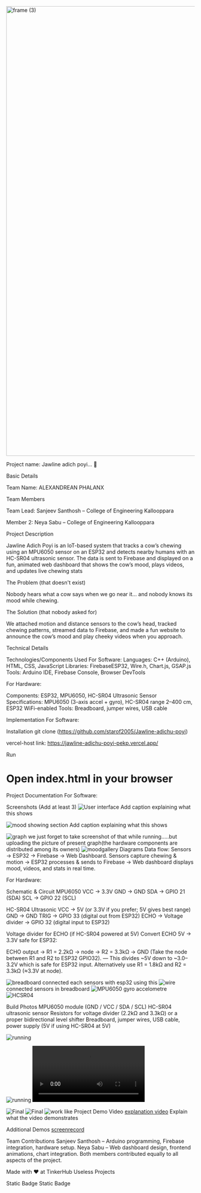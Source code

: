 <img width="3188" height="1202" alt="frame (3)" src="https://github.com/user-attachments/assets/517ad8e9-ad22-457d-9538-a9e62d137cd7" />

Project name: Jawline adich poyi... 🎯

Basic Details

Team Name: ALEXANDREAN PHALANX

Team Members

Team Lead: Sanjeev Santhosh – College of Engineering Kallooppara

Member 2: Neya Sabu – College of Engineering Kallooppara

Project Description

Jawline Adich Poyi is an IoT-based system that tracks a cow’s chewing using an MPU6050 sensor on an ESP32 and detects nearby humans with an HC-SR04 ultrasonic sensor. The data is sent to Firebase and displayed on a fun, animated web dashboard that shows the cow’s mood, plays videos, and updates live chewing stats

The Problem (that doesn't exist)

Nobody hears what a cow says when we go near it… and nobody knows its mood while chewing.

The Solution (that nobody asked for)

We attached motion and distance sensors to the cow’s head, tracked chewing patterns, streamed data to Firebase, and made a fun website to announce the cow’s mood and play cheeky videos when you approach.

Technical Details

Technologies/Components Used
For Software:
Languages: C++ (Arduino), HTML, CSS, JavaScript
Libraries: FirebaseESP32, Wire.h, Chart.js, GSAP.js
Tools: Arduino IDE, Firebase Console, Browser DevTools

For Hardware:

Components: ESP32, MPU6050, HC-SR04 Ultrasonic Sensor
Specifications: MPU6050 (3-axis accel + gyro), HC-SR04 range 2–400 cm, ESP32 WiFi-enabled
Tools: Breadboard, jumper wires, USB cable

Implementation
For Software:

Installation
git clone (https://github.com/starof2005/Jawline-adichu-poyi)

vercel-host link:  https://jawline-adichu-poyi-pekp.vercel.app/ 

Run
# Open index.html in your browser

Project Documentation
For Software:

Screenshots (Add at least 3)
![User interface](vids/front1.png) Add caption explaining what this shows

![mood showing section](vids/moodface1.png) Add caption explaining what this shows

![graph](vids/graphsection1.png) we just forget to take screenshot of that while running.....but uploading the picture of present graph(the hardware components are distributed among its owners)
![moodgallery](vids/moodgallery1.png)
Diagrams
Data flow: Sensors → ESP32 → Firebase → Web Dashboard.
Sensors capture chewing & motion → ESP32 processes & sends to Firebase → Web dashboard displays mood, videos, and stats in real time.

For Hardware:

Schematic & Circuit
MPU6050
VCC → 3.3V
GND → GND
SDA → GPIO 21 (SDA)
SCL → GPIO 22 (SCL)

HC-SR04 Ultrasonic
VCC → 5V (or 3.3V if you prefer; 5V gives best range)
GND → GND
TRIG → GPIO 33 (digital out from ESP32)
ECHO → Voltage divider → GPIO 32 (digital input to ESP32)

Voltage divider for ECHO (if HC-SR04 powered at 5V)
Convert ECHO 5V → 3.3V safe for ESP32:

ECHO output → R1 = 2.2kΩ → node → R2 = 3.3kΩ → GND
(Take the node between R1 and R2 to ESP32 GPIO32).
— This divides ~5V down to ~3.0–3.2V which is safe for ESP32 input.
Alternatively use R1 = 1.8kΩ and R2 = 3.3kΩ (≈3.3V at node).

![breadboard](vids/breadboard1.jpg) connected each sensors with esp32 using this
![wire](vids/wire1.jpg) connected sensors in breadboard
![MPU6050 gyro accelometre](vids/gyro1.jpg)
![HCSR04](vids/hc1.jpg)
 
Build Photos
MPU6050 module (GND / VCC / SDA / SCL)
HC-SR04 ultrasonic sensor
Resistors for voltage divider (2.2kΩ and 3.3kΩ) or a proper bidirectional level shifter
Breadboard, jumper wires, USB cable, power supply (5V if using HC-SR04 at 5V)

![running](vids/running1.jpg) 

![running](vids/runningg.jpg) 
![dialogue](vids/cowdialogue.mp4)

![Final](vids/finalproject11.jpg) 
![Final](vids/finalproject111.jpg)
![work like](https://www.google.com/url?sa=i&url=https%3A%2F%2Fwww.flipkart.com%2Fpedigone-cow-buffalo-mohri-mohra-strong-bhanwar-kadhi-halter-nylon-rope-cow-everyday-collar%2Fp%2Fitmd2ce7c33575a7&psig=AOvVaw2n3BTB3rlQpR3Mm5dp-tKS&ust=1754892373823000&source=images&cd=vfe&opi=89978449&ved=0CBUQjRxqFwoTCJC3gNnJ_44DFQAAAAAdAAAAABAE)
Project Demo
Video
[explanation video](vids/finalvideo2.mp4) Explain what the video demonstrates

Additional Demos
[screenrecord](vids/screenrecord1.mp4)

Team Contributions
Sanjeev Santhosh – Arduino programming, Firebase integration, hardware setup.
Neya Sabu – Web dashboard design, frontend animations, chart integration.
Both members contributed equally to all aspects of the project.

Made with ❤️ at TinkerHub Useless Projects

Static Badge Static Badge
